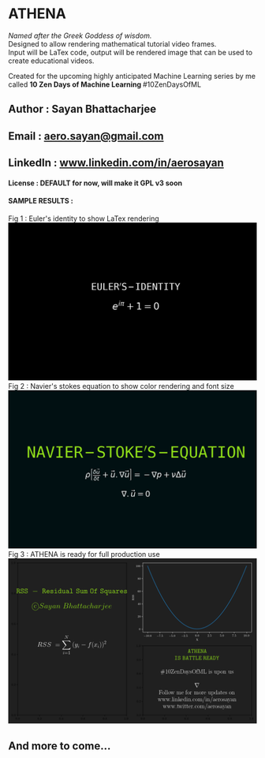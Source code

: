 # ATHENA
<i>Named after the Greek Goddess of wisdom.</i>
</br>
Designed to allow rendering mathematical tutorial
video frames.</br>
Input will be LaTex code, output will be rendered image that can be used to create educational videos.

Created for the upcoming highly anticipated Machine Learning series by me called  <b>10 Zen Days of Machine Learning </b> #10ZenDaysOfML </br>


## Author   : Sayan Bhattacharjee
## Email    : aero.sayan@gmail.com
## LinkedIn : www.linkedin.com/in/aerosayan
#### License : DEFAULT for now, will make it GPL v3 soon

#### SAMPLE RESULTS :
Fig 1 : Euler's identity to show LaTex rendering
![euler-1](images/02-eulers-identity.png)
Fig 2 : Navier's stokes equation to show color rendering and font size
![ns-1](images/03-navier-stokes-colored.png)
Fig 3 : ATHENA is ready for full production use
![athena-ready-1](images/05-athena-is-ready.png)
## And more to come...
